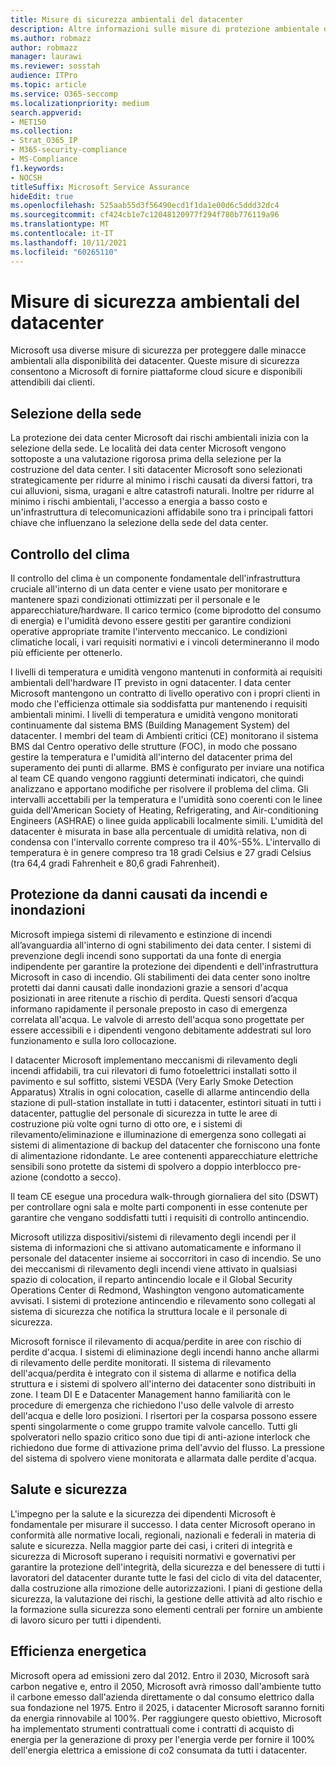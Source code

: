 ```yaml
---
title: Misure di sicurezza ambientali del datacenter
description: Altre informazioni sulle misure di protezione ambientale dei datacenter Microsoft.
ms.author: robmazz
author: robmazz
manager: laurawi
ms.reviewer: sosstah
audience: ITPro
ms.topic: article
ms.service: O365-seccomp
ms.localizationpriority: medium
search.appverid:
- MET150
ms.collection:
- Strat_O365_IP
- M365-security-compliance
- MS-Compliance
f1.keywords:
- NOCSH
titleSuffix: Microsoft Service Assurance
hideEdit: true
ms.openlocfilehash: 525aab55d3f56490ecd1f1da1e00d6c5ddd32dc4
ms.sourcegitcommit: cf424cb1e7c12048120977f294f780b776119a96
ms.translationtype: MT
ms.contentlocale: it-IT
ms.lasthandoff: 10/11/2021
ms.locfileid: "60265110"
---
```

# <a name="datacenter-environmental-safeguards"></a>Misure di sicurezza ambientali del datacenter

Microsoft usa diverse misure di sicurezza per proteggere dalle minacce ambientali alla disponibilità dei datacenter. Queste misure di sicurezza consentono a Microsoft di fornire piattaforme cloud sicure e disponibili attendibili dai clienti.

## <a name="site-selection"></a>Selezione della sede

La protezione dei data center Microsoft dai rischi ambientali inizia con la selezione della sede. Le località dei data center Microsoft vengono sottoposte a una valutazione rigorosa prima della selezione per la costruzione del data center. I siti datacenter Microsoft sono selezionati strategicamente per ridurre al minimo i rischi causati da diversi fattori, tra cui alluvioni, sisma, uragani e altre catastrofi naturali. Inoltre per ridurre al minimo i rischi ambientali, l'accesso a energia a basso costo e un'infrastruttura di telecomunicazioni affidabile sono tra i principali fattori chiave che influenzano la selezione della sede del data center.

## <a name="climate-control"></a>Controllo del clima

Il controllo del clima è un componente fondamentale dell'infrastruttura cruciale all'interno di un data center e viene usato per monitorare e mantenere spazi condizionati ottimizzati per il personale e le apparecchiature/hardware. Il carico termico (come biprodotto del consumo di energia) e l'umidità devono essere gestiti per garantire condizioni operative appropriate tramite l'intervento meccanico. Le condizioni climatiche locali, i vari requisiti normativi e i vincoli determineranno il modo più efficiente per ottenerlo.

I livelli di temperatura e umidità vengono mantenuti in conformità ai requisiti ambientali dell'hardware IT previsto in ogni datacenter. I data center Microsoft mantengono un contratto di livello operativo con i propri clienti in modo che l'efficienza ottimale sia soddisfatta pur mantenendo i requisiti ambientali minimi. I livelli di temperatura e umidità vengono monitorati continuamente dal sistema BMS (Building Management System) del datacenter. I membri del team di Ambienti critici (CE) monitorano il sistema BMS dal Centro operativo delle strutture (FOC), in modo che possano gestire la temperatura e l'umidità all'interno del datacenter prima del superamento dei punti di allarme. BMS è configurato per inviare una notifica al team CE quando vengono raggiunti determinati indicatori, che quindi analizzano e apportano modifiche per risolvere il problema del clima. Gli intervalli accettabili per la temperatura e l'umidità sono coerenti con le linee guida dell'American Society of Heating, Refrigerating, and Air-conditioning Engineers (ASHRAE) o linee guida applicabili localmente simili. L'umidità del datacenter è misurata in base alla percentuale di umidità relativa, non di condensa con l'intervallo corrente compreso tra il 40%-55%. L'intervallo di temperatura è in genere compreso tra 18 gradi Celsius e 27 gradi Celsius (tra 64,4 gradi Fahrenheit e 80,6 gradi Fahrenheit).

## <a name="fire-and-water-damage-protection"></a>Protezione da danni causati da incendi e inondazioni

Microsoft impiega sistemi di rilevamento e estinzione di incendi all’avanguardia all'interno di ogni stabilimento dei data center. I sistemi di prevenzione degli incendi sono supportati da una fonte di energia indipendente per garantire la protezione dei dipendenti e dell'infrastruttura Microsoft in caso di incendio. Gli stabilimenti dei data center sono inoltre protetti dai danni causati dalle inondazioni grazie a sensori d'acqua posizionati in aree ritenute a rischio di perdita. Questi sensori d’acqua informano rapidamente il personale preposto in caso di emergenza correlata all'acqua. Le valvole di arresto dell'acqua sono progettate per essere accessibili e i dipendenti vengono debitamente addestrati sul loro funzionamento e sulla loro collocazione.

I datacenter Microsoft implementano meccanismi di rilevamento degli incendi affidabili, tra cui rilevatori di fumo fotoelettrici installati sotto il pavimento e sul soffitto, sistemi VESDA (Very Early Smoke Detection Apparatus) Xtralis in ogni colocation, caselle di allarme antincendio della stazione di pull-station installate in tutti i datacenter, estintori situati in tutti i datacenter, pattuglie del personale di sicurezza in tutte le aree di costruzione più volte ogni turno di otto ore,  e i sistemi di rilevamento/eliminazione e illuminazione di emergenza sono collegati ai sistemi di alimentazione di backup del datacenter che forniscono una fonte di alimentazione ridondante. Le aree contenenti apparecchiature elettriche sensibili sono protette da sistemi di spolvero a doppio interblocco pre-azione (condotto a secco).

Il team CE esegue una procedura walk-through giornaliera del sito (DSWT) per controllare ogni sala e molte parti componenti in esse contenute per garantire che vengano soddisfatti tutti i requisiti di controllo antincendio.

Microsoft utilizza dispositivi/sistemi di rilevamento degli incendi per il sistema di informazioni che si attivano automaticamente e informano il personale del datacenter insieme ai soccorritori in caso di incendio. Se uno dei meccanismi di rilevamento degli incendi viene attivato in qualsiasi spazio di colocation, il reparto antincendio locale e il Global Security Operations Center di Redmond, Washington vengono automaticamente avvisati. I sistemi di protezione antincendio e rilevamento sono collegati al sistema di sicurezza che notifica la struttura locale e il personale di sicurezza.

Microsoft fornisce il rilevamento di acqua/perdite in aree con rischio di perdite d'acqua. I sistemi di eliminazione degli incendi hanno anche allarmi di rilevamento delle perdite monitorati. Il sistema di rilevamento dell'acqua/perdita è integrato con il sistema di allarme e notifica della struttura e i sistemi di spolvero all'interno dei datacenter sono distribuiti in zone. I team DI E e Datacenter Management hanno familiarità con le procedure di emergenza che richiedono l'uso delle valvole di arresto dell'acqua e delle loro posizioni. I risertori per la cosparsa possono essere spenti singolarmente o come gruppo tramite valvole cancello. Tutti gli spolveratori nello spazio critico sono due tipi di anti-azione interlock che richiedono due forme di attivazione prima dell'avvio del flusso. La pressione del sistema di spolvero viene monitorata e allarmata dalle perdite d'acqua.

## <a name="health-and-safety"></a>Salute e sicurezza

L'impegno per la salute e la sicurezza dei dipendenti Microsoft è fondamentale per misurare il successo. I data center Microsoft operano in conformità alle normative locali, regionali, nazionali e federali in materia di salute e sicurezza. Nella maggior parte dei casi, i criteri di integrità e sicurezza di Microsoft superano i requisiti normativi e governativi per garantire la protezione dell'integrità, della sicurezza e del benessere di tutti i lavoratori del datacenter durante tutte le fasi del ciclo di vita del datacenter, dalla costruzione alla rimozione delle autorizzazioni. I piani di gestione della sicurezza, la valutazione dei rischi, la gestione delle attività ad alto rischio e la formazione sulla sicurezza sono elementi centrali per fornire un ambiente di lavoro sicuro per tutti i dipendenti.

## <a name="energy-efficiency"></a>Efficienza energetica

Microsoft opera ad emissioni zero dal 2012. Entro il 2030, Microsoft sarà carbon negative e, entro il 2050, Microsoft avrà rimosso dall'ambiente tutto il carbone emesso dall'azienda direttamente o dal consumo elettrico dalla sua fondazione nel 1975. Entro il 2025, i datacenter Microsoft saranno forniti da energia rinnovabile al 100%. Per raggiungere questo obiettivo, Microsoft ha implementato strumenti contrattuali come i contratti di acquisto di energia per la generazione di proxy per l'energia verde per fornire il 100% dell'energia elettrica a emissione di co2 consumata da tutti i datacenter.
